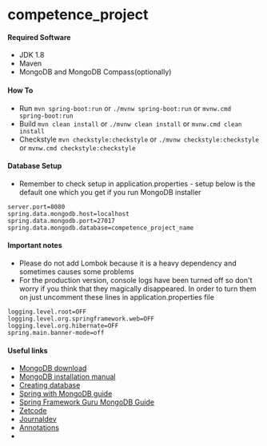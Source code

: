 # competence_project

#### Required Software
* JDK 1.8
* Maven
* MongoDB and MongoDB Compass(optionally)

#### How To
* Run `mvn spring-boot:run` or `./mvnw spring-boot:run` or `mvnw.cmd spring-boot:run`
* Build `mvn clean install` or `./mvnw clean install` or `mvnw.cmd clean install`
* Checkstyle `mvn checkstyle:checkstyle` or `./mvnw checkstyle:checkstyle` or `mvnw.cmd checkstyle:checkstyle`

#### Database Setup
* Remember to check setup in application.properties - setup below is the default one which you get if you run MongoDB installer
```
server.port=8080
spring.data.mongodb.host=localhost
spring.data.mongodb.port=27017
spring.data.mongodb.database=competence_project_name
```

#### Important notes
* Please do not add Lombok because it is a heavy dependency and sometimes causes some problems
* For the production version, console logs have been turned off so don't worry if you 
think that they magically disappeared. In order to turn them on just uncomment these 
lines in application.properties file
```
logging.level.root=OFF
logging.level.org.springframework.web=OFF
logging.level.org.hibernate=OFF
spring.main.banner-mode=off
```

#### Useful links
* [MongoDB download](https://www.mongodb.com/try/download/community)
* [MongoDB installation manual](https://docs.mongodb.com/manual/administration/install-community/)
* [Creating database](https://www.mongodb.com/basics/create-database)
* [Spring with MongoDB guide](https://spring.io/guides/gs/accessing-data-mongodb/)
* [Spring Framework Guru MongoDB Guide](https://springframework.guru/configuring-spring-boot-for-mongo/)
* [Zetcode](http://zetcode.com/springboot/mongodb/)
* [Journaldev](https://www.journaldev.com/18156/spring-boot-mongodb)
* [Annotations](https://www.baeldung.com/spring-data-annotations)
* []()
